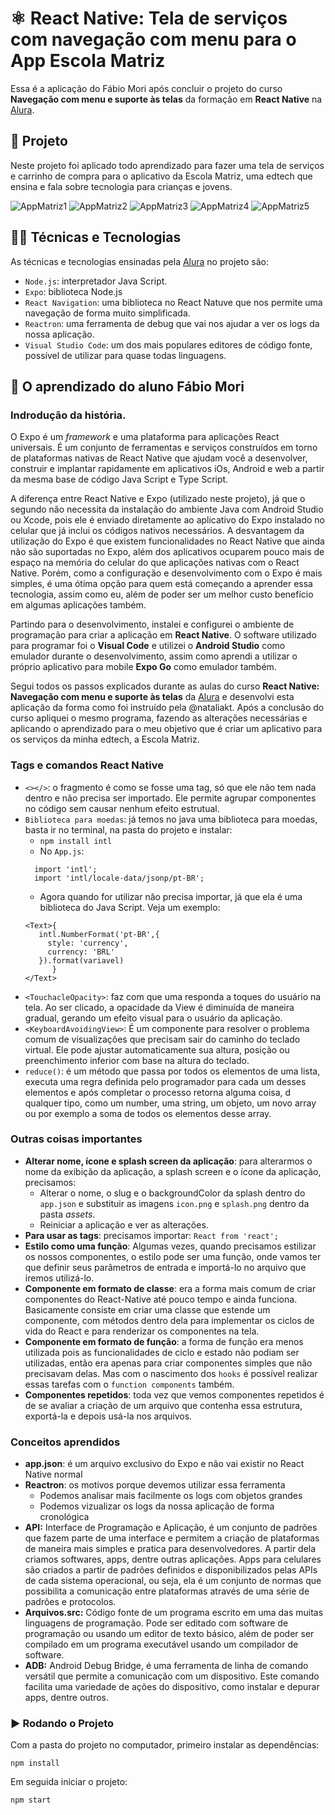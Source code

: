 
# ⚛️ React Native: Tela de serviços com navegação com menu para o App Escola Matriz

Essa é a aplicação do Fábio Mori após concluir o projeto do curso **Navegação com menu e suporte às telas** da formação em **React Native** na [Alura](https://www.alura.com.br/).

## 📱 Projeto

Neste projeto foi aplicado todo aprendizado para fazer uma tela de serviços e carrinho de compra para o aplicativo da Escola Matriz, uma edtech que ensina e fala sobre tecnologia para crianças e jovens.

![AppMatriz1](https://user-images.githubusercontent.com/101336111/173579403-944d8383-d6a8-4d19-bbdd-8bd6757f4147.png)
![AppMatriz2](https://user-images.githubusercontent.com/101336111/173579418-196cf6f0-2194-4803-b14a-14cb4ab66b85.png)
![AppMatriz3](https://user-images.githubusercontent.com/101336111/173579430-ecfb5d16-06f3-47a9-87b1-4c757f912801.png)
![AppMatriz4](https://user-images.githubusercontent.com/101336111/173579442-0e625385-798c-4b04-8c21-8b9a033c0bb7.png)
![AppMatriz5](https://user-images.githubusercontent.com/101336111/173579459-0328c70a-3ee2-42cd-bca9-9944f9c4be53.png)

## 🧑‍💻 Técnicas e Tecnologias

As técnicas e tecnologias ensinadas pela [Alura](https://www.alura.com.br/) no projeto são:

- `Node.js`: interpretador Java Script.
- `Expo`: biblioteca Node.js
- `React Navigation`: uma biblioteca no React Natuve que nos permite uma navegação de forma muito simplificada.
- `Reactron`: uma ferramenta de debug que vai nos ajudar a ver os logs da nossa aplicação.
- `Visual Studio Code`: um dos mais populares editores de código fonte, possível de utilizar para quase todas linguagens.

## 📲 O aprendizado do aluno Fábio Mori
### Indrodução da história.

O Expo é um *framework* e uma plataforma para aplicações React universais. É um conjunto de ferramentas e serviços construídos em torno de plataformas nativas de React Native que ajudam você a desenvolver, construir e implantar rapidamente em aplicativos iOs, Android e web a partir da mesma base de código Java Script e Type Script.

A diferença entre React Native e Expo (utilizado neste projeto), já que o segundo não necessita da instalação do ambiente Java com Android Studio ou Xcode, pois ele é enviado diretamente ao aplicativo do Expo instalado no celular que já inclui os códigos nativos necessários. A desvantagem da utilização do Expo é que existem funcionalidades no React Native que ainda não são suportadas no Expo, além dos aplicativos ocuparem pouco mais de espaço na memória do celular do que aplicações nativas com o React Native. Porém, como a configuração e desenvolvimento com o Expo é mais simples, é uma ótima opção para quem está começando a aprender essa tecnologia, assim como eu, além de poder ser um melhor custo benefício em algumas aplicações também.

Partindo para o desenvolvimento, instalei e configurei o ambiente de programação para criar a aplicação em **React Native**. O software utilizado para programar foi o **Visual Code** e utilizei o **Android Studio** como emulador durante o desenvolvimento, assim como aprendi a utilizar o próprio aplicativo para mobile **Expo Go** como emulador também.  

Segui todos os passos explicados durante as aulas do curso **React Native: Navegação com menu e suporte às telas** da [Alura](https://www.alura.com.br/) e desenvolvi esta aplicação da forma como foi instruído pela @nataliakt. Após a conclusão do curso apliquei o mesmo programa, fazendo as alterações necessárias e aplicando o aprendizado para o meu objetivo que é criar um aplicativo para os serviços da minha edtech, a Escola Matriz.

### Tags e comandos React Native

- `<></>`: o fragmento é como se fosse uma tag, só que ele não tem nada dentro e não precisa ser importado. Ele permite agrupar componentes no código sem causar nenhum efeito estrutual.
- `Biblioteca para moedas`: já temos no java uma biblioteca para moedas, basta ir no terminal, na pasta do projeto e instalar:
   - `npm install intl`
   - No `App.js`:
    ```
      import 'intl';
      import 'intl/locale-data/jsonp/pt-BR';
    ````
   - Agora quando for utilizar não precisa importar, já que ela é uma biblioteca do Java Script. Veja um exemplo:
   ```
   <Text>{
      intl.NumberFormat('pt-BR',{
        style: 'currency',
        currency: 'BRL'
      }).format(variavel)
         } 
   </Text>
   ```
- `<TouchacleOpacity>`:  faz com que uma <View> responda a toques do usuário na tela. Ao ser clicado, a opacidade da View é diminuída de maneira gradual, gerando um efeito visual para o usuário da aplicação.
- `<KeyboardAvoidingView>`: É um componente para resolver o problema comum de visualizações que precisam sair do caminho do teclado virtual. Ele pode ajustar automaticamente sua altura, posição ou preenchimento inferior com base na altura do teclado.
- `reduce()`: é um método que passa por todos os elementos de uma lista, executa uma regra definida pelo programador para cada um desses elementos e após completar o processo retorna alguma coisa, d qualquer tipo, como um number, uma string, um objeto, um novo array ou por exemplo a soma de todos os elementos desse array.
   
### Outras coisas importantes

- **Alterar nome, ícone e splash screen da aplicação**: para alterarmos o nome da exibição da aplicação, a splash screen e o ícone da aplicação, precisamos:
   - Alterar o nome, o slug e o backgroundColor da splash dentro do `app.json` e substituir as imagens `icon.png` e `splash.png` dentro da pasta *assets*.
   - Reiniciar a aplicação e ver as alterações.
- **Para usar as tags**: precisamos importar: `React from 'react';`
- **Estilo como uma função**: Algumas vezes, quando precisamos estilizar os nossos componentes, o estilo pode ser uma função, onde vamos ter que definir seus parâmetros de entrada e importá-lo no arquivo que iremos utilizá-lo.
- **Componente em formato de classe**: era a forma mais comum de criar componentes do React-Native até pouco tempo e ainda funciona. Basicamente consiste em criar uma classe que estende um componente, com métodos dentro dela para implementar os ciclos de vida do React e para renderizar os componentes na tela.
- **Componente em formato de função**: a forma de função era menos utilizada pois as funcionalidades de ciclo e estado não podiam ser utilizadas, então era apenas para criar componentes simples que não precisavam delas. Mas com o nascimento dos `hooks` é possível realizar essas tarefas com o `function components` também.
- **Componentes repetidos**: toda vez que vemos componentes repetidos é de se avaliar a criação de um arquivo que contenha essa estrutura, exportá-la e depois usá-la nos arquivos.
 
### Conceitos aprendidos
   
- **app.json**: é um arquivo exclusivo do Expo e não vai existir no React Native normal
- **Reactron**: os motivos porque devemos utilizar essa ferramenta
   - Podemos analisar mais facilmente os logs com objetos grandes
   - Podemos vizualizar os logs da nossa aplicação de forma cronológica
- **API:** Interface de Programação e Aplicação, é um conjunto de padrões que fazem parte de uma interface e permitem a criação de plataformas de maneira mais simples e pratica para desenvolvedores. A partir dela criamos softwares, apps, dentre outras aplicações. Apps para celulares são criados a partir de padrões definidos e disponibilizados pelas APIs de cada sistema operacional, ou seja, ela é um conjunto de normas que possibilita a comunicação entre plataformas através de uma série de padrões e protocolos. 
-  **Arquivos.src:** Código fonte de um programa escrito em uma das muitas linguagens de programação. Pode ser editado com software de programação ou usando um editor de texto básico, além de poder ser compilado em um programa executável usando um compilador de software.
-  **ADB:** Android Debug Bridge, é uma ferramenta de linha de comando versátil que permite a comunicação com um dispositivo. Este comando facilita uma variedade de ações do dispositivo, como instalar e depurar apps, dentre outros.

### ▶️ Rodando o Projeto

Com a pasta do projeto no computador, primeiro instalar as dependências:
```
npm install
```

Em seguida iniciar o projeto:
```
npm start
```

